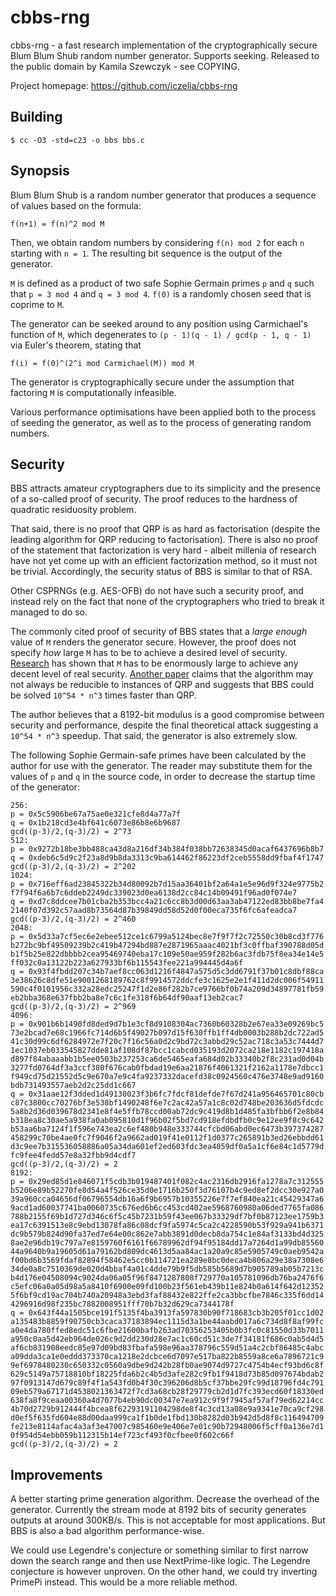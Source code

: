 # cbbs-rng
cbbs-rng - a fast research implementation of the cryptographically
secure Blum Blum Shub random number generator. Supports seeking.
Released to the public domain by Kamila Szewczyk - see COPYING.

Project homepage: https://github.com/iczelia/cbbs-rng

## Building

```
$ cc -O3 -std=c23 -o bbs bbs.c
```

## Synopsis

Blum Blum Shub is a random number generator that produces a sequence
of values based on the formula:

```
f(n+1) = f(n)^2 mod M
```

Then, we obtain random numbers by considering `f(n) mod 2` for each
`n` starting with `n = 1`. The resulting bit sequence is the output
of the generator.

`M` is defined as a product of two safe Sophie Germain primes `p` and
`q` such that `p = 3 mod 4` and `q = 3 mod 4`. `f(0)` is a randomly
chosen seed that is coprime to `M`.

The generator can be seeked around to any position using Carmichael's
function of `M`, which degenerates to
`(p - 1)(q - 1) / gcd(p - 1, q - 1)` via Euler's theorem, stating that

```
f(i) = f(0)^(2^i mod Carmichael(M)) mod M
```

The generator is cryptographically secure under the assumption that
factoring `M` is computationally infeasible.

Various performance optimisations have been applied both to the process
of seeding the generator, as well as to the process of generating
random numbers.

## Security

BBS attracts amateur cryptographers due to its simplicity and the presence
of a so-called proof of security. The proof reduces to the hardness of
quadratic residuosity problem.

That said, there is no proof that QRP is as hard as factorisation (despite
the leading algorithm for QRP reducing to factorisation). There is also no
proof of the statement that factorization is very hard - albeit millenia of
research have not yet come up with an efficient factorization method, so it
must not be trivial. Accordingly, the security status of BBS is similar
to that of RSA. 

Other CSPRNGs (e.g. AES-OFB) do not have such a security proof, and instead
rely on the fact that none of the cryptographers who tried to break it managed
to do so.

The commonly cited proof of security of BBS states that a *large enough* value
of `M` renders the generator secure. However, the proof does not specify *how*
large `M` has to be to achieve a desired level of security.
[Research](https://berry.win.tue.nl/papers/ima05bbs.pdf) has shown that `M`
has to be enormously large to achieve any decent level of real security.
[Another paper](https://eprint.iacr.org/2011/442.pdf) claims that the algorithm
may not always be reducible to instances of QRP and suggests that BBS could be
solved `10^54 * n^3` times faster than QRP.

The author believes that a 8192-bit modulus is a good compromise between
security and performance, despite the final theoretical attack suggesting
a `10^54 * n^3` speedup. That said, the generator is also extremely slow.

The following Sophie Germain-safe primes have been calculated by the author
for use with the generator. The reader may substitute them for the values of
`p` and `q` in the source code, in order to decrease the startup time
of the generator:

```
256:
p = 0x5c5906be67a75ae0e321cfe8d4a77a7f
q = 0x1b218cd3e4bf641c6073e86b8e6b9687
gcd((p-3)/2,(q-3)/2) = 2^73
512:
p = 0x9272b18be3bb488ca43d8a216df34b384f038bb72638345d0acaf6437696b8b7
q = 0xdeb6c5d9c2f23a8d9b8da3313c9ba614462f86223df2ceb5558dd9fbaf4f1747
gcd((p-3)/2,(q-3)/2) = 2^202
1024:
p = 0x716eff6ad23845322b34d80092b7d15aa36401bf2a64a1e5e96d9f324e9775b2
f7f94f6a6b7c6ddeb2249dc339023d0ea6138d2cc84c14b09491f96ad0f074e7
q = 0xd7c8ddcee7b01cba2b353bcc4a21c6cc8b3d00d63aa3ab47122ed83bb8be7fa4
2140f07d392c57aad8b73564d87b39849dd58d52d0f00eca735f6fc6afeadca7
gcd((p-3)/2,(q-3)/2) = 2^460
2048:
p = 0x5d33a7cf5ec6e2ebee512ce1c6799a5124bec8e7f9f7f2c72550c30b8cd3f776
b272bc9bf49509239b2c419b47294bd887e2871965aaac4021bf3c0ffbaf390788d05d
b1f5b25e822dbbbb2cea95469740eba17c109e50ae959f282b6ac3fdb75f8ea34e14e5
ff032c0a13122b223a627933bf6b115543fee221a994445d4a6f
q = 0x93f4fbdd207c34b7aef8cc063d1216f4847a575d5c3dd6791f37b01c8dbf88ca
3e38626c8dfe51e9001268189762c8f9914572ddcfe3c1625e2e1f411d2dc006f54911
590c4f0101956c332a28edc25247f1d2e86f282b7ce9766bf0b74a209d34897781fb59
eb2bba368e637fbb2ba8e7c6c1fe318f6b64df90aaf13eb2cac7
gcd((p-3)/2,(q-3)/2) = 2^969
4096:
p = 0x901b6b1490fd8ded9d7b1e3cf8d9108304ac7360b60328b2e67ea33e09269bc5
73e2bcad7e68c1966fc714d6b5f49027b097d15f630ffb1ff4db0003b288b2dc722ad5
41c30d99c6df6284972e7f20c7f16c56a0d2c9bd72c3abbd29c52ac718c3a53c7444d7
1ec1037eb033545827dde81af108df87bcc1cabcd035193d2072ca218e1182c197418a
d897f84abaaabb1b5ee0503b237253ca6de5465eafa684d02b33340b2f8c231ad0d04b
3277fd0764df3a3ccf380f676cab0fbdad19e6aa21876f4061321f2162a1178e7dbcc1
f949cd75d21552d5c9e670a7e9c4fa9237332dacefd38c0924560c476e3748e9ad9160
bdb731493557aeb2d2c25dd1c667
q = 0x31aae12f3dded1d49130023f3b6fc7fdcf81defde7f67d241a956465701c80cb
c87c3800cc70276bf3e538bf1490248f6e7c2ac42a57a1c8c02d748be203636d5fdcdc
5a8b2d36d039678d2341e8f4e5ffb78ccd00ab72dc9c419d8b1d485fa3bfbb6f2e8b84
b318ea8c30ae5a938fa0ab095810d1f96b02f5bd7cd918efdbdfb0c9e12ee9f8c9c642
b53aa6ba7124f1f596e743ea2c6ef480b948e333744cfcbd06abd0ec6473b397374287
458299c70be4ae0fc7f9046f2a9662ad019f41e0112f1d0377c265891b3ed26ebbdd61
d3c9ee7b315536058886a05a34da601ef2ed603fdc3ea4059df0a5a1cf6e84c1d5779d
fc9fee4fedd57e8a32fbb9d4cdf7
gcd((p-3)/2,(q-3)/2) = 2
8192:
p = 0x29ed85d1e846071f5cdb3b019487401f082c4ac2316db2916fa1278a7c312555
b5206e89b52270fe8d54a4f526ce35d0e1716b250f3d76107b4c9ed8ef2dcc30e927a0
39a960cca04656df06796554db16a6f9b6957b10355226e7f7ef840ea21c45429347a6
9acd1ad60037741ba0060735c676ed6b6cc453cd402ae5968760980a06ded7765fa086
788b2155f69b1d727d346c6f5c45b7231b59f43ee067b33329df7bf0b87123ee1759b3
ea17c6391513e8c9ebd13078fa86c08dcf9fa5974c5ca2c4228590b53f929a941b6371
dc9b579b824d90fa37ed7e64e00c862e7abb3891d0decb8da754c1e84af3133bd4d325
8ae2e96db19c797a7e8159760f6161f66789962df94f95184dd17a7264d1a99db85560
44a9640b9a19605d61a79162bd809dc4613d5aa84ac1a20a9c85e5905749c0aeb9542a
f00bd6b3569fdaf82894f58462e5cc0b114721ea289e8bc0deca4b806a29e38a7308e6
34de0a8c7510369de020d4bbaf4a01c4dde79b9f5db585b5689d7b905789ab05b7213c
b4d176e04508094c9024da06a05f96f8471287808f729770a105781096db76ba2476f6
c5efc06a0a05d98a5a8410f6900e09fd100b23f561eb439b11e824b0a614f642d12352
5f6bf9cd19ac704b740a20948a3ebd3faf88432e822ffe2ca3bbcfbe7846c335f6dd14
4296916d98f235bc7882008951fff70b7b32d629ca7344178f
q = 0x643f44a1505bce191f5135f4ba3913fa597830b90f718683cb3b205f01cc1d02
a135483b8859f90750cb3caca37183894ec1115d3a1be44aabd017a6c734d8f8af99fc
a0e4da780ffed8edc51c6fbe21600bafb263ad70356253405b0b3fc0c81550d33b7011
a950c0aa5d42eb964de026c9d2dd230d28e7ac1c60cd51c3de7f34181f686c0ab5d4d5
af6cb831908eedc85e97d09bd83fbafa598e96aa378796c559d51a4c2cbf86485c4abc
a09dda3ca1e0eddd373370ca1218e2dcbce6d7097e517ba822b8559a8ce6a7896721c9
9ef6978480230c650332c0560a9dbe9d242b28fb0ae9074d9727c4754b4ecf93bd6c8f
629c5149a75718810bf18225fda6b2c4b5d3afe282c9fb1f9418d73b85d097674bdab2
97f0913147d679c89f4f1a543fd0b4f30c396206d8b5cf37bbe29fc99d18796fd4c791
09eb579a67171d4538021363472f7cd3a68cb28f29779cb2d1d7fc393ecd60f18330ed
638fa8f9ceaa00360a4d7077b4eb90dc00347e7ea912c9f9f7945af57af79ed62214cc
4b70d2729b912444f4bcea8f62293191104298de8f4c3cd13a08e9a9341e70ca9cf298
d0ef5f635fd604e88d00daa999ca1f1b0de1fbd130b8282d03b942d5d8f8c116494709
fe213e8114afac4a3af3e47007c985460e9e406e7e01c90b72948006f5cff0a136e7d1
0f954d54ebb059b112315b14ef723cf493f0cfbee0f602c66f
gcd((p-3)/2,(q-3)/2) = 2
```

## Improvements

A better starting prime generation algorithm. Decrease the overhead
of the generator. Currently the stream mode at 8192 bits of security
generates outputs at around 300KB/s. This is not acceptable for most
applications. But BBS is also a bad algorithm performance-wise.

We could use Legendre's conjecture or something similar to first narrow
down the search range and then use NextPrime-like logic. The Legendre
conjecture is however unproven. On the other hand, we could try inverting
PrimePi instead. This would be a more reliable method.

